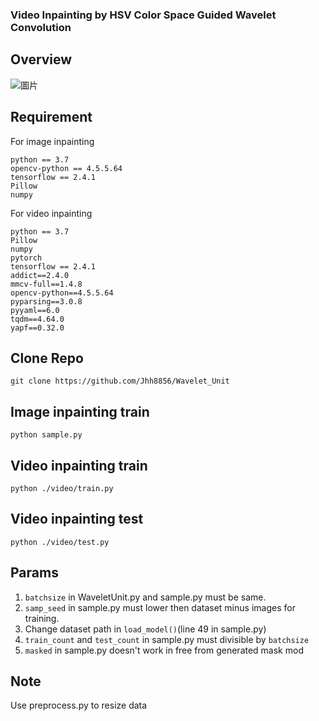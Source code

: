 ### Video Inpainting by HSV Color Space Guided Wavelet Convolution
## Overview
![圖片](https://github.com/Jhh8856/Wavelet_Unit/assets/42765536/9b36d7e3-8a77-412c-b1ae-6a26cc9cd3e4)

## Requirement
For image inpainting
```
python == 3.7
opencv-python == 4.5.5.64
tensorflow == 2.4.1
Pillow
numpy
```
For video inpainting
```
python == 3.7
Pillow
numpy
pytorch
tensorflow == 2.4.1
addict==2.4.0
mmcv-full==1.4.8
opencv-python==4.5.5.64
pyparsing==3.0.8
pyyaml==6.0
tqdm==4.64.0
yapf==0.32.0
```
## Clone Repo
```
git clone https://github.com/Jhh8856/Wavelet_Unit
```
## Image inpainting train
```
python sample.py
```
## Video inpainting train
```
python ./video/train.py
```
## Video inpainting test
```
python ./video/test.py
```
## Params
1. `batchsize` in WaveletUnit.py and sample.py must be same.
2. `samp_seed` in sample.py must lower then dataset minus images for training.
3. Change dataset path in `load_model()`(line 49 in sample.py)
4. `train_count` and `test_count` in sample.py must divisible by `batchsize`
5. `masked` in sample.py doesn't work in free from generated mask mod

## Note
Use preprocess.py to resize data

